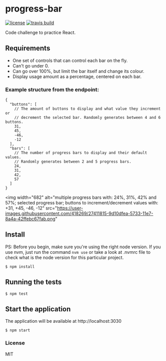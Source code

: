 # progress-bar

[![license](https://img.shields.io/github/license/alabeduarte/progress-bars.svg)](https://spdx.org/licenses/MIT)
[![travis build](https://img.shields.io/travis/alabeduarte/progress-bars.svg)](https://travis-ci.org/alabeduarte/progress-bars)

Code challenge to practice React.

## Requirements

* One set of controls that can control each bar on the fly.
* Can't go under 0.
* Can go over 100%, but limit the bar itself and change its colour.
* Display usage amount as a percentage, centered on each bar.

### Example structure from the endpoint:

```
{
  "buttons": [
    // The amount of buttons to display and what value they increment or
    // decrement the selected bar. Randomly generates between 4 and 6 buttons.
    31,
    45,
    -46,
    -12
  ],
  "bars": [
    // The number of progress bars to display and their default values.
    // Randomly generates between 2 and 5 progress bars.
    24,
    31,
    42,
    57
  ]
}
```

<img
  width="682"
  alt="multiple progress bars with: 24%, 31%, 42% and 57%; selected progress bar; buttons to increment/decrement values with: +31, +45, -46, -12"
  src="https://user-images.githubusercontent.com/418269/27411815-9d10dfea-5733-11e7-8a4a-42ffebc67fab.png"
>

## Install

PS: Before you begin, make sure you're using the right node version.
If you use nvm, just run the command `nvm use` or take a look at .nvmrc file to
check what is the node version for this particular project.

```
$ npm install
```

## Running the tests

```
$ npm test
```

## Start the application

The application will be available at http://localhost:3030

```
$ npm start
```

### License

MIT
